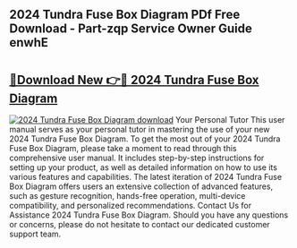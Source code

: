## 2024 Tundra Fuse Box Diagram PDf Free Download - Part-zqp Service Owner Guide enwhE

# <h2><a href="http://dfhl529.blite.top/?on=2024+Tundra+Fuse+Box+Diagram">🔗Download New 👉🔴 2024 Tundra Fuse Box Diagram</a></h2>

[![2024 Tundra Fuse Box Diagram download](https://i.imgur.com/lujVjoI.png)](http://dfhl529.blite.top/?on=2024+Tundra+Fuse+Box+Diagram)
Your Personal Tutor This user manual serves as your personal tutor in mastering the use of your new 2024 Tundra Fuse Box Diagram. To get the most out of your 2024 Tundra Fuse Box Diagram, please take a moment to read through this comprehensive user manual. It includes step-by-step instructions for setting up your product, as well as detailed information on how to use its various features and capabilities. The latest iteration of 2024 Tundra Fuse Box Diagram offers users an extensive collection of advanced features, such as gesture recognition, hands-free operation, multi-device compatibility, and personalized recommendations. Contact Us for Assistance 2024 Tundra Fuse Box Diagram. Should you have any questions or concerns, please do not hesitate to contact our dedicated customer support team.
